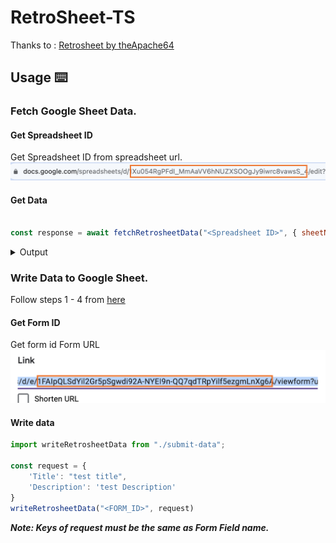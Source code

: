 # RetroSheet-TS

Thanks to : [Retrosheet by theApache64](https://github.com/theapache64/retrosheet)

## Usage ⌨️

### Fetch Google Sheet Data.

#### Get Spreadsheet ID
Get Spreadsheet ID from spreadsheet url.
![get_spreadsheet_id.png](images/get_spreadsheet_id.png)

#### Get Data
```js

const response = await fetchRetrosheetData("<Spreadsheet ID>", { sheetName: "notess", query: "select * limit 2" })
```

<details>
<summary>Output</summary>

```json
[
  {
    "created_at": "26/08/2023 17:37:06",
    "title": "Hello",
    "description": "Description"
  },
  {
    "created_at": "26/08/2023 17:37:28",
    "title": "Yogesh",
    "description": "Description"
  }
]
```

</details>

### Write Data to Google Sheet.

Follow steps 1 - 4 from [here](https://github.com/theapache64/retrosheet)

#### Get Form ID
Get form id Form URL
![get-form-id.png](images%2Fget-form-id.png)

#### Write data
```js
import writeRetrosheetData from "./submit-data";

const request = {
    'Title': "test title",
    'Description': 'test Description'
}
writeRetrosheetData("<FORM_ID>", request)
```
**_Note: Keys of request must be the same as Form Field name._**

